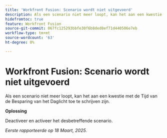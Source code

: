 ```yaml
---
title: 'Workfront Fusion: Scenario wordt niet uitgevoerd'
description: Als een scenario niet meer loopt, kan het aan een kwestie met de Tijd van de Besparing van het Daglicht toe te schrijven zijn. Er is een tijdelijke oplossing beschikbaar.
hidefromtoc: true
feature: Workfront Fusion
source-git-commit: 067fc125293bbfe30f6b8ded8ef71d440506e7eb
workflow-type: tm+mt
source-wordcount: '63'
ht-degree: 0%

---
```



# Workfront Fusion: Scenario wordt niet uitgevoerd

Als een scenario niet meer loopt, kan het aan een kwestie met de Tijd van de Besparing van het Daglicht toe te schrijven zijn.

**Oplossing**

Deactiveer en activeer het desbetreffende scenario.

_Eerste rapporteerde op 18 Maart, 2025._
